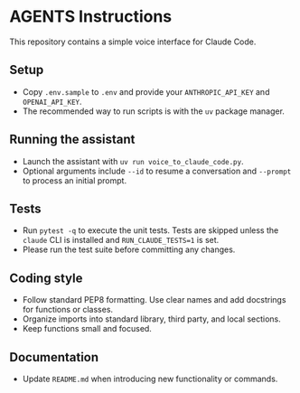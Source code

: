# AGENTS Instructions

This repository contains a simple voice interface for Claude Code.

## Setup
- Copy `.env.sample` to `.env` and provide your `ANTHROPIC_API_KEY` and `OPENAI_API_KEY`.
- The recommended way to run scripts is with the `uv` package manager.

## Running the assistant
- Launch the assistant with `uv run voice_to_claude_code.py`.
- Optional arguments include `--id` to resume a conversation and `--prompt` to process an initial prompt.

## Tests
- Run `pytest -q` to execute the unit tests. Tests are skipped unless the `claude` CLI is installed and `RUN_CLAUDE_TESTS=1` is set.
- Please run the test suite before committing any changes.

## Coding style
- Follow standard PEP8 formatting. Use clear names and add docstrings for functions or classes.
- Organize imports into standard library, third party, and local sections.
- Keep functions small and focused.

## Documentation
- Update `README.md` when introducing new functionality or commands.

